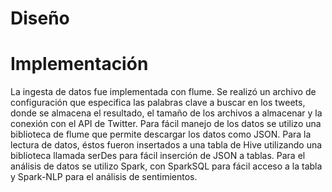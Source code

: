 # Diseño

# Implementación

La ingesta de datos fue implementada con flume. Se realizó un archivo de configuración que especifica las palabras clave a buscar en los tweets, donde se almacena el resultado, el tamaño de los archivos a almacenar y la conexión con el API de Twitter. Para fácil manejo de los datos se utilizo una biblioteca de flume que permite descargar los datos como JSON. Para la lectura de datos, éstos fueron insertados a una tabla de Hive utilizando una biblioteca llamada serDes para fácil inserción de JSON a tablas. Para el análisis de datos se utilizo Spark, con SparkSQL para fácil acceso a la tabla y Spark-NLP  para el análisis de sentimientos.
